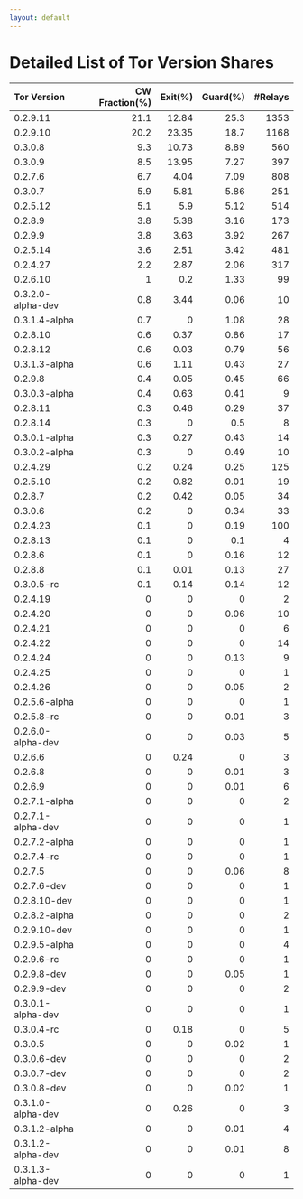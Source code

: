 ```yaml
---
layout: default
---
```



# Detailed List of Tor Version Shares

| Tor Version       |   CW Fraction(%) |   Exit(%) |   Guard(%) |   #Relays |
|:------------------|-----------------:|----------:|-----------:|----------:|
| 0.2.9.11          |             21.1 |     12.84 |      25.3  |      1353 |
| 0.2.9.10          |             20.2 |     23.35 |      18.7  |      1168 |
| 0.3.0.8           |              9.3 |     10.73 |       8.89 |       560 |
| 0.3.0.9           |              8.5 |     13.95 |       7.27 |       397 |
| 0.2.7.6           |              6.7 |      4.04 |       7.09 |       808 |
| 0.3.0.7           |              5.9 |      5.81 |       5.86 |       251 |
| 0.2.5.12          |              5.1 |      5.9  |       5.12 |       514 |
| 0.2.8.9           |              3.8 |      5.38 |       3.16 |       173 |
| 0.2.9.9           |              3.8 |      3.63 |       3.92 |       267 |
| 0.2.5.14          |              3.6 |      2.51 |       3.42 |       481 |
| 0.2.4.27          |              2.2 |      2.87 |       2.06 |       317 |
| 0.2.6.10          |              1   |      0.2  |       1.33 |        99 |
| 0.3.2.0-alpha-dev |              0.8 |      3.44 |       0.06 |        10 |
| 0.3.1.4-alpha     |              0.7 |      0    |       1.08 |        28 |
| 0.2.8.10          |              0.6 |      0.37 |       0.86 |        17 |
| 0.2.8.12          |              0.6 |      0.03 |       0.79 |        56 |
| 0.3.1.3-alpha     |              0.6 |      1.11 |       0.43 |        27 |
| 0.2.9.8           |              0.4 |      0.05 |       0.45 |        66 |
| 0.3.0.3-alpha     |              0.4 |      0.63 |       0.41 |         9 |
| 0.2.8.11          |              0.3 |      0.46 |       0.29 |        37 |
| 0.2.8.14          |              0.3 |      0    |       0.5  |         8 |
| 0.3.0.1-alpha     |              0.3 |      0.27 |       0.43 |        14 |
| 0.3.0.2-alpha     |              0.3 |      0    |       0.49 |        10 |
| 0.2.4.29          |              0.2 |      0.24 |       0.25 |       125 |
| 0.2.5.10          |              0.2 |      0.82 |       0.01 |        19 |
| 0.2.8.7           |              0.2 |      0.42 |       0.05 |        34 |
| 0.3.0.6           |              0.2 |      0    |       0.34 |        33 |
| 0.2.4.23          |              0.1 |      0    |       0.19 |       100 |
| 0.2.8.13          |              0.1 |      0    |       0.1  |         4 |
| 0.2.8.6           |              0.1 |      0    |       0.16 |        12 |
| 0.2.8.8           |              0.1 |      0.01 |       0.13 |        27 |
| 0.3.0.5-rc        |              0.1 |      0.14 |       0.14 |        12 |
| 0.2.4.19          |              0   |      0    |       0    |         2 |
| 0.2.4.20          |              0   |      0    |       0.06 |        10 |
| 0.2.4.21          |              0   |      0    |       0    |         6 |
| 0.2.4.22          |              0   |      0    |       0    |        14 |
| 0.2.4.24          |              0   |      0    |       0.13 |         9 |
| 0.2.4.25          |              0   |      0    |       0    |         1 |
| 0.2.4.26          |              0   |      0    |       0.05 |         2 |
| 0.2.5.6-alpha     |              0   |      0    |       0    |         1 |
| 0.2.5.8-rc        |              0   |      0    |       0.01 |         3 |
| 0.2.6.0-alpha-dev |              0   |      0    |       0.03 |         5 |
| 0.2.6.6           |              0   |      0.24 |       0    |         3 |
| 0.2.6.8           |              0   |      0    |       0.01 |         3 |
| 0.2.6.9           |              0   |      0    |       0.01 |         6 |
| 0.2.7.1-alpha     |              0   |      0    |       0    |         2 |
| 0.2.7.1-alpha-dev |              0   |      0    |       0    |         1 |
| 0.2.7.2-alpha     |              0   |      0    |       0    |         1 |
| 0.2.7.4-rc        |              0   |      0    |       0    |         1 |
| 0.2.7.5           |              0   |      0    |       0.06 |         8 |
| 0.2.7.6-dev       |              0   |      0    |       0    |         1 |
| 0.2.8.10-dev      |              0   |      0    |       0    |         1 |
| 0.2.8.2-alpha     |              0   |      0    |       0    |         2 |
| 0.2.9.10-dev      |              0   |      0    |       0    |         1 |
| 0.2.9.5-alpha     |              0   |      0    |       0    |         4 |
| 0.2.9.6-rc        |              0   |      0    |       0    |         1 |
| 0.2.9.8-dev       |              0   |      0    |       0.05 |         1 |
| 0.2.9.9-dev       |              0   |      0    |       0    |         2 |
| 0.3.0.1-alpha-dev |              0   |      0    |       0    |         1 |
| 0.3.0.4-rc        |              0   |      0.18 |       0    |         5 |
| 0.3.0.5           |              0   |      0    |       0.02 |         1 |
| 0.3.0.6-dev       |              0   |      0    |       0    |         2 |
| 0.3.0.7-dev       |              0   |      0    |       0    |         2 |
| 0.3.0.8-dev       |              0   |      0    |       0.02 |         1 |
| 0.3.1.0-alpha-dev |              0   |      0.26 |       0    |         3 |
| 0.3.1.2-alpha     |              0   |      0    |       0.01 |         4 |
| 0.3.1.2-alpha-dev |              0   |      0    |       0.01 |         8 |
| 0.3.1.3-alpha-dev |              0   |      0    |       0    |         1 |